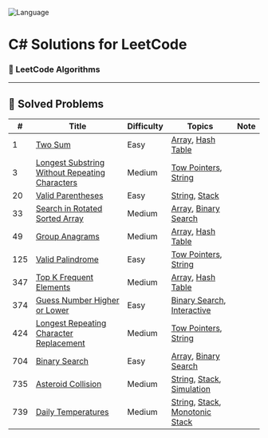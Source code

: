 ![Language](https://img.shields.io/badge/Language-C%23-blue.svg?logo=csharp&logoColor=white)

# C# Solutions for LeetCode

### 🧠 LeetCode Algorithms 

---

## 📌 Solved Problems

| #   | Title                                                                                       | Difficulty                        | Topics     | Note |
|-----|---------------------------------------------------------------------------------------------|-----------------------------------|------------|------|
|1|[Two Sum](https://leetcode.com/problems/two-sum/description/)|Easy|[Array](https://leetcode.com/problem-list/array/), [Hash Table](https://leetcode.com/problem-list/hash-table/)| |
|3|[Longest Substring Without Repeating Characters](https://leetcode.com/problems/longest-substring-without-repeating-characters/description/)|Medium|[Tow Pointers](https://leetcode.com/problem-list/two-pointers/), [String](https://leetcode.com/problem-list/string/)| |
|20|[Valid Parentheses](https://leetcode.com/problems/valid-parentheses/description/)|Easy|[String](https://leetcode.com/problem-list/string/), [Stack](https://leetcode.com/problem-list/stack/)| |
|33|[Search in Rotated Sorted Array](https://leetcode.com/problems/search-in-rotated-sorted-array/description/)|Medium|[Array](https://leetcode.com/problem-list/array/), [Binary Search](https://leetcode.com/problem-list/binary-search/)| |
|49|[Group Anagrams](https://leetcode.com/problems/group-anagrams/description/)|Medium|[Array](https://leetcode.com/problem-list/array/), [Hash Table](https://leetcode.com/problem-list/hash-table/)| |
|125|[Valid Palindrome](https://leetcode.com/problems/valid-palindrome/description/)|Easy|[Tow Pointers](https://leetcode.com/problem-list/two-pointers/), [String](https://leetcode.com/problem-list/string/)| |
|347|[Top K Frequent Elements](https://leetcode.com/problems/top-k-frequent-elements/description/)|Medium|[Array](https://leetcode.com/problem-list/array/), [Hash Table](https://leetcode.com/problem-list/hash-table/)| |
|374|[Guess Number Higher or Lower](https://leetcode.com/problems/guess-number-higher-or-lower/description/)|Easy|[Binary Search](https://leetcode.com/problem-list/binary-search/), [Interactive](https://leetcode.com/problem-list/interactive/)| |
|424|[Longest Repeating Character Replacement](https://leetcode.com/problems/longest-repeating-character-replacement/description/)|Medium|[Tow Pointers](https://leetcode.com/problem-list/two-pointers/), [String](https://leetcode.com/problem-list/string/)| |
|704|[Binary Search](https://leetcode.com/problems/binary-search/description/)|Easy|[Array](https://leetcode.com/problem-list/array/), [Binary Search](https://leetcode.com/problem-list/binary-search/)| |
|735|[Asteroid Collision](https://leetcode.com/problems/asteroid-collision/description/)|Medium|[String](https://leetcode.com/problem-list/string/), [Stack](https://leetcode.com/problem-list/stack/), [Simulation](https://leetcode.com/problem-list/simulation/)| |
|739|[Daily Temperatures](https://leetcode.com/problems/daily-temperatures/description/)|Medium|[String](https://leetcode.com/problem-list/string/), [Stack](https://leetcode.com/problem-list/stack/), [Monotonic Stack](https://leetcode.com/problem-list/monotonic-stack/)| |

